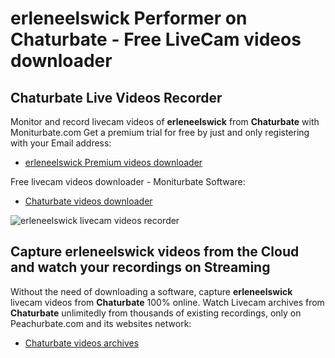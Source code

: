 # erleneelswick Performer on Chaturbate - Free LiveCam videos downloader

## Chaturbate Live Videos Recorder

Monitor and record livecam videos of **erleneelswick** from **Chaturbate** with Moniturbate.com
Get a premium trial for free by just and only registering with your Email address:
* [erleneelswick Premium videos downloader](https://moniturbate.com/request-demo-licence-key.html)

Free livecam videos downloader - Moniturbate Software:
* [Chaturbate videos downloader](https://moniturbate.com/moniturbate-download-software.html)

![erleneelswick livecam videos recorder](https://peachurnet.com/templates/moniturbate-software.png)


## Capture erleneelswick videos from the Cloud and watch your recordings on Streaming

Without the need of downloading a software, capture **erleneelswick** livecam videos from **Chaturbate** 100% online.
Watch Livecam archives from **Chaturbate** unlimitedly from thousands of existing recordings, only on Peachurbate.com and its websites network:
* [Chaturbate videos archives](https://peachurnet.com/)